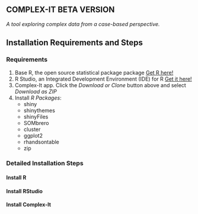 
  
  ## COMPLEX-IT BETA VERSION
  *A tool exploring complex data from a case-based perspective.* 
  
  ## Installation Requirements and Steps
  
  

  ### Requirements 
  1. Base R, the open source statistical package package <a href="https://cran.r-project.org/" target="_blank">Get R here!</a>
  2. R Studio, an Integrated Development Environment (IDE) for R <a href="https://www.rstudio.com/" target="_blank">Get it here!</a>
  3. Complex-It app. Click the *Download or Clone* button above and select *Download as ZIP*
  4. Install *R Packages*:
     + shiny
     + shinythemes
     + shinyFiles
     + SOMbrero
     + cluster
     + ggplot2
     + rhandsontable
     + zip
    
    
  ### Detailed Installation Steps
    
  #### Install R
   
    
  #### Install RStudio

    
  #### Install Complex-It
  
